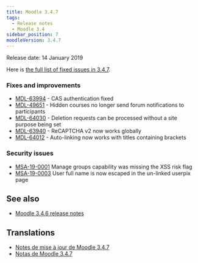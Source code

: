 ```yaml
---
title: Moodle 3.4.7
tags:
  - Release notes
  - Moodle 3.4
sidebar_position: 7
moodleVersion: 3.4.7
---
```


Release date: 14 January 2019

Here is [the full list of fixed issues in 3.4.7](https://tracker.moodle.org/secure/IssueNavigator!executeAdvanced.jspa?jqlQuery=project+%3D+mdl+AND+resolution+%3D+fixed+AND+fixVersion+in+%28%223.4.7%22%29+ORDER+BY+priority+DESC&runQuery=true&clear=true).

### Fixes and improvements

- [MDL-63994](https://tracker.moodle.org/browse/MDL-63994) - CAS authentication fixed
- [MDL-49651](https://tracker.moodle.org/browse/MDL-49651) - Hidden courses no longer send forum notifications to participants
- [MDL-64030](https://tracker.moodle.org/browse/MDL-64030) - Deletion requests can be processed without a site purpose being set
- [MDL-63940](https://tracker.moodle.org/browse/MDL-63940) - ReCAPTCHA v2 now works globally
- [MDL-64012](https://tracker.moodle.org/browse/MDL-64012) - Auto-linking now works with titles containing brackets

### Security issues

- [MSA-19-0001](https://moodle.org/mod/forum/discuss.php?d=381228) Manage groups capability was missing the XSS risk flag
- [MSA-19-0003](https://moodle.org/mod/forum/discuss.php?d=381230) User full name is now escaped in the un-linked userpix page

## See also

- [Moodle 3.4.6 release notes](/general/releases/3.4/3.4.6)

## Translations

- [Notes de mise à jour de Moodle 3.4.7](https://docs.moodle.org/fr/Notes_de_mise_à_jour_de_Moodle_3.4.7)
- [Notas de Moodle 3.4.7](https://docs.moodle.org/es/Notas_de_Moodle_3.4.7)
